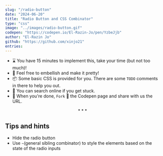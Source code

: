 ```yaml
---
slug: "/radio-button"
date: "2024-06-20"
title: "Radio Button and CSS Combinator"
type: "css"
image: "../images/radio-button.gif"
codepen: "https://codepen.io/El-Razin-Jo/pen/YzbeJjb"
author: "El-Razin Jo"
github: "https://github.com/xinjo21"
entries:
---
```


- ⌛ You have 15 minutes to implement this, take your time (but not too much)!
- 💅 Feel free to embellish and make it pretty!
- 📦 Some basic CSS is provided for you. There are some `TODO` comments in there to help you out.
- 🧙 You can search online if you get stuck.
- 🎉 When you're done, `Fork` 🍴 the Codepen page and share with us the URL.

<p align='center'>* * *</p>

## Tips and hints

- Hide the radio button
- Use `~`(general sibling combinator) to style the elements based on the state of the radio inputs
